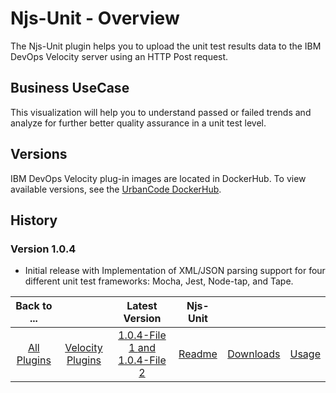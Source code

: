 
# Njs-Unit - Overview

The Njs-Unit plugin helps you to upload the unit test results data to the IBM DevOps Velocity server using an HTTP Post request.

## Business UseCase

This visualization will help you to understand passed or failed trends and analyze for further better quality assurance in a unit test level.

## Versions

IBM DevOps Velocity plug-in images are located in DockerHub. To
view available versions, see the [UrbanCode DockerHub](https://hub.docker.com/r/urbancode/ucv-ext-njs-unit/tags).


## History

### Version 1.0.4

* Initial release with Implementation of XML/JSON parsing support for four different unit test frameworks: Mocha, Jest, Node-tap, and Tape.


|Back to ...||Latest Version|Njs-Unit |||
| :---: | :---: | :---: | :---: | :---: | :---: |
|[All Plugins](../../index.md)|[Velocity Plugins](../README.md)|[1.0.4-File 1 ](https://raw.githubusercontent.com/UrbanCode/IBM-UCV-PLUGINS/main/files/ucv-ext-njs-unit/ucv-ext-njs-unit%3A1.0.4.tar.7z.001)[and 1.0.4-File 2](https://raw.githubusercontent.com/UrbanCode/IBM-UCV-PLUGINS/main/files/ucv-ext-njs-unit/ucv-ext-njs-unit%3A1.0.4.tar.7z.002)|[Readme](README.md)|[Downloads](downloads.md)|[Usage](usage.md)|
